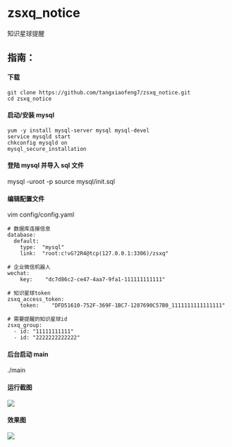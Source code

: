 # zsxq_notice

知识星球提醒

## 指南：

#### 下载

```
git clone https://github.com/tangxiaofeng7/zsxq_notice.git
cd zsxq_notice
```

#### 启动/安装 mysql

```
yum -y install mysql-server mysql mysql-devel
service mysqld start
chkconfig mysqld on
mysql_secure_installation
```

#### 登陆 mysql 并导入 sql 文件

mysql -uroot -p
source mysql/init.sql

#### 编辑配置文件

vim config/config.yaml

```
# 数据库连接信息
database:
  default:
    type:  "mysql"
    link:  "root:c!vG?2R4@tcp(127.0.0.1:3306)/zsxq"

# 企业微信机器人
wechat:
    key:    "dc7d86c2-ce47-4aa7-9fa1-111111111111"

# 知识星球token
zsxq_access_token:
    token:    "DFD51610-752F-369F-1BC7-1287690C57B0_1111111111111111"

# 需要提醒的知识星球id
zsxq_group:
  - id: "11111111111"
  - id: "2222222222222"

```

#### 后台启动 main

./main

#### 运行截图

![](../pic/1.png)

#### 效果图

![](../pic/2.png)
